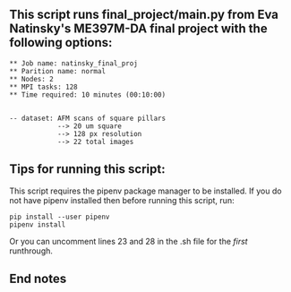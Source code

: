 
## This script runs final_project/main.py from Eva Natinsky's ME397M-DA final project with the following options:
	
	** Job name: natinsky_final_proj
	** Parition name: normal
	** Nodes: 2
	** MPI tasks: 128
	** Time required: 10 minutes (00:10:00)


	-- dataset: AFM scans of square pillars
				--> 20 um square
				--> 128 px resolution
				--> 22 total images


## Tips for running this script:

This script requires the pipenv package manager to be installed. 
If you do not have pipenv installed then before running this script, run:

	pip install --user pipenv
	pipenv install

Or you can uncomment lines 23 and 28 in the .sh file for the *first* runthrough.

## End notes
